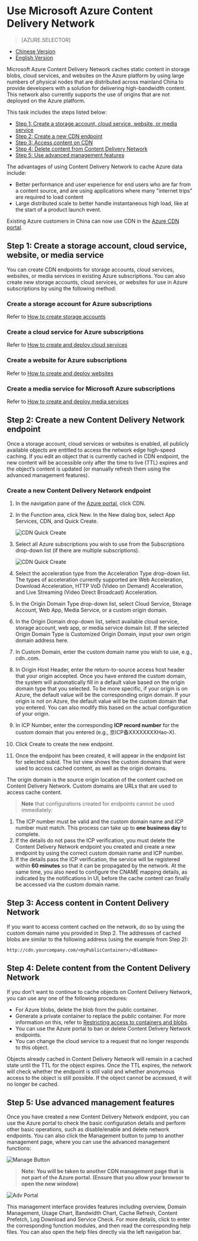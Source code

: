 # Use Microsoft Azure Content Delivery Network

> [AZURE.SELECTOR]
- [Chinese Version](/documentation/includes/cdn)
- [English Version](/documentation/includes/cdn-enus)


Microsoft Azure Content Delivery Network caches static content in storage blobs, cloud services, and websites on the Azure platform by using large numbers of physical nodes that are distributed across mainland China to provide developers with a solution for delivering high-bandwidth content. This network also currently supports the use of origins that are not deployed on the Azure platform.

This task includes the steps listed below:

+ [Step 1: Create a storage account, cloud service, website, or media service](#step1)
+ [Step 2: Create a new CDN endpoint](#step2)
+ [Step 3: Access content on CDN](#step3)
+ [Step 4: Delete content from Content Delivery Network](#step4)
+ [Step 5: Use advanced management features](#step5)

The advantages of using Content Delivery Network to cache Azure data include:

- Better performance and user experience for end users who are far from a content source, and are using applications where many "internet trips" are required to load content
- Large distributed scale to better handle instantaneous high load, like at the start of a product launch event. 

Existing Azure customers in China can now use CDN in the [Azure CDN portal](https://manage.windowsazure.cn/).

## Step 1: Create a storage account, cloud service, website, or media service<a id="step1"></a>
You can create CDN endpoints for storage accounts, cloud services, websites, or media services in existing Azure subscriptions. You can also create new storage accounts, cloud services, or websites for use in Azure subscriptions by using the following method:

### Create a storage account for Azure subscriptions
Refer to [How to create storage accounts](http://www.windowsazure.cn/zh-cn/documentation/articles/storage-create-storage-account/)

### Create a cloud service for Azure subscriptions
Refer to [How to create and deploy cloud services](http://www.windowsazure.cn/zh-cn/documentation/articles/cloud-services-how-to-create-deploy/)

### Create a website for Azure subscriptions
Refer to [How to create and deploy websites](http://www.windowsazure.cn/zh-cn/documentation/articles/web-sites-create-deploy/)

### Create a media service for Microsoft Azure subscriptions
Refer to [How to create and deploy media services](http://www.windowsazure.cn/documentation/articles/media-services-create-account/)

## Step 2: Create a new Content Delivery Network endpoint<a id="step2"></a>
Once a storage account, cloud services or websites is enabled, all publicly available objects are entitled to access the network edge high-speed caching. If you edit an object that is currently cached in CDN endpoint, the new content will be accessible only after the time to live (TTL) expires and the object’s content is updated (or manually refresh them using the advanced management features).

### Create a new Content Delivery Network endpoint
1. In the navigation pane of the [Azure portal](https://manage.windowsazure.cn/), click CDN.
2. In the Function area, click New. In the New dialog box, select App Services, CDN, and Quick Create.

    ![CDN Quick Create][1]
3. Select all Azure subscriptions you wish to use from the Subscriptions drop-down list (if there are multiple subscriptions).

    ![CDN Quick Create][2]
4. Select the acceleration type from the Acceleration Type drop-down list. The types of acceleration currently supported are Web Acceleration, Download Acceleration, HTTP VoD (Video on Demand) Acceleration, and Live Streaming (Video Direct Broadcast) Acceleration.
5. In the Origin Domain Type drop-down list, select Cloud Service, Storage Account, Web App, Media Service, or a custom origin domain.
6. In the Origin Domain drop-down list, select available cloud service, storage account, web app, or media service domain list. If the selected Origin Domain Type is Customized Origin Domain, input your own origin domain address here.
7. In Custom Domain, enter the custom domain name you wish to use, e.g., cdn.<yourcompany>.com.
8. In Origin Host Header, enter the return-to-source access host header that your origin accepted. Once you have entered the custom domain, the system will automatically fill in a default value based on the origin domain type that you selected. To be more specific, if your origin is on Azure, the default value will be the corresponding origin domain. If your origin is not on Azure, the default value will be the custom domain that you entered. You can also modify this based on the actual configuration of your origin.
9. In ICP Number, enter the corresponding **ICP record number** for the custom domain that you entered (e.g., 京ICP备XXXXXXXXHao-X).
10. Click Create to create the new endpoint.
11. Once the endpoint has been created, it will appear in the endpoint list for selected subid. The list view shows the custom domains that were used to access cached content, as well as the origin domains.

The origin domain is the source origin location of the content cached on Content Delivery Network. Custom domains are URLs that are used to access cache content.
> **Note** that configurations created for endpoints cannot be used immediately:

1. The ICP number must be valid and the custom domain name and ICP number must match. This process can take up to **one business day** to complete.
2. If the details do not pass the ICP verification, you must delete the Content Delivery Network endpoint you created and create a new endpoint by using the correct custom domain name and ICP number.
3. If the details pass the ICP verification, the service will be registered within **60 minutes** so that it can be propagated by the network. At the same time, you also need to configure the CNAME mapping details, as indicated by the notifications in UI, before the cache content can finally be accessed via the custom domain name.

## Step 3: Access content in Content Delivery Network<a id="step3"></a>
If you want to access content cached on the network, do so by using the custom domain name you provided in Step 2. The addresses of cached blobs are similar to the following address (using the example from Step 2):

`http://cdn.yourcompany.com/<myPublicContainer>/<BlobName>`

## Step 4: Delete content from the Content Delivery Network<a id="step4"></a>
If you don’t want to continue to cache objects on Content Delivery Network, you can use any one of the following procedures:

- For Azure blobs, delete the blob from the public container.
- Generate a private container to replace the public container. For more information on this, refer to [Restricting access to containers and blobs](http://msdn.microsoft.com/zh-cn/library/dd179354.aspx).
- You can use the Azure portal to ban or delete Content Delivery Network endpoints.
- You can change the cloud service to a request that no longer responds to this object.

Objects already cached in Content Delivery Network will remain in a cached state until the TTL for the object expires. Once the TTL expires, the network will check whether the endpoint is still valid and whether anonymous access to the object is still possible. If the object cannot be accessed, it will no longer be cached.


## Step 5: Use advanced management features<a id="step5"></a>
Once you have created a new Content Delivery Network endpoint, you can use the Azure portal to check the basic configuration details and perform other basic operations, such as disable/enable and delete network endpoints. You can also click the Management button to jump to another management page, where you can use the advanced management functions:

![Manage Button][3]
> **Note: You will be taken to another CDN management page that is not part of the Azure portal. (Ensure that you allow your browser to open the new window)**

![Adv Portal][4]

This management interface provides features including overview, Domain Management, Usage Chart, Bandwidth Chart, Cache Refresh, Content Prefetch, Log Download and Service Check. For more details, click to enter the corresponding function modules, and then read the corresponding help files. You can also open the help files directly via the left navigation bar.

<!--Image references-->
[1]: ./media/cdn/001.png
[2]: ./media/cdn/002.png
[3]: ./media/cdn/003.png
[4]: ./media/cdn/004.png

<!---HONumber=CDN_1201_2015-->